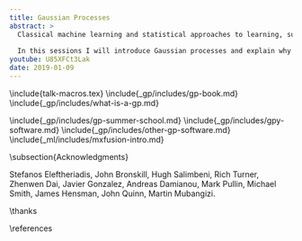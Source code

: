 ```yaml
---
title: Gaussian Processes
abstract: >
  Classical machine learning and statistical approaches to learning, such as neural networks and linear regression, assume a parametric form for functions. Gaussian process models are an alternative approach that assumes a probabilistic prior over functions. This brings benefits, in that uncertainty of function estimation is sustained throughout inference, and some challenges: algorithms for fitting Gaussian processes tend to be more complex than parametric models. 
  
  In this sessions I will introduce Gaussian processes and explain why sustaining uncertainty is important. 
youtube: U85XFCt3Lak
date: 2019-01-09
---
```


\include{talk-macros.tex}
\include{_gp/includes/gp-book.md}
\include{_gp/includes/what-is-a-gp.md}

\include{_gp/includes/gp-summer-school.md}
\include{_gp/includes/gpy-software.md}
\include{_gp/includes/other-gp-software.md}
\include{_ml/includes/mxfusion-intro.md}

\subsection{Acknowledgments}

Stefanos Eleftheriadis, John Bronskill, Hugh Salimbeni, Rich Turner, Zhenwen Dai, Javier Gonzalez, Andreas Damianou, Mark Pullin, Michael Smith, James Hensman, John Quinn, Martin Mubangizi.


\thanks

\references



